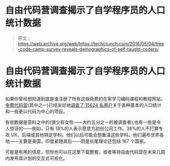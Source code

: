 # 自由代码营调查揭示了自学程序员的人口统计数据

> 原文：<https://web.archive.org/web/https://techcrunch.com/2016/05/04/free-code-camp-survey-reveals-demographics-of-self-taught-coders/>

# 自由代码营调查揭示了自学程序员的人口统计数据

如果你曾经想知道到底是谁注册了所有这些免费的在家学习编码课程和教程网站，[免费代码营](https://web.archive.org/web/20230329050920/https://www.crunchbase.com/organization/free-code-camp)(其中之一)已经友好地[调查了 15624 名用户](https://web.archive.org/web/20230329050920/https://medium.freecodecamp.com/we-asked-15-000-people-who-they-are-and-how-theyre-learning-to-code-4104e29b2781)关于各种基本的人口统计和一些更以代码为中心的项目。

有些数据是意料之中的(很少有女性——大约五分之一的被调查者),也有一些是令人惊讶的——例如，只有 18%的人表示愿意为初创公司工作。38%的人不打算专攻 UX、后端或其他特定学科，他们以后可能会想重温这些学科。他们遍布世界各地——主要是美国，印度紧随其后——但是长尾理论还包括 167 个国家。

可能是有用的信息，但你也可以在这里下载整套，或者等待自由代码营在未来几周内发布其计划的交互式可视化。